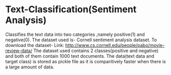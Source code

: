 # Text-Classification(Sentiment Analysis)
Classifies the text data into two categories ,namely positive(1) and negative(0).
The dataset used is- Cornell sentiment analysis dataset.
To download the dataset-
Link: http://www.cs.cornell.edu/people/pabo/movie-review-data/
The dataset used contains 2 classes(positive and negative) and both of them contain 1000 text documents.
The data(text data and target class) is stored as pickle file as it is comparitively faster when there is a large amount of data.
